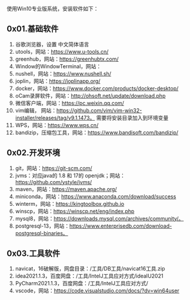 使用Win10专业版系统，安装软件如下：

## 0x01.基础软件
1. 谷歌浏览器，设置 中文简体语言
2. utools，网站：https://www.u-tools.cn/
3. greenhub，网站：https://greenhubtx.com/
4. Window的WindowTerminal，网站：
5. nushell，网站：https://www.nushell.sh/
6. joplin，网站：https://joplinapp.org/
7. docker，网站：https://www.docker.com/products/docker-desktop/
8. oCam录屏软件，网站：http://ohsoft.net/update/download.php
9. 微信客户端，网站：https://pc.weixin.qq.com/
10. vim编辑， 网站：https://github.com/vim/vim-win32-installer/releases/tag/v9.1.1473。 需要将安装目录加入到环境变量
11. WPS，网站：https://www.wps.cn/
12. bandizip，压缩包工具，网站：https://www.bandisoft.com/bandizip/

## 0x02.开发环境
1. git，网站：https://git-scm.com/
2. jvms：对应java的 1.8 和 17的 openjdk；网站：https://github.com/ystyle/jvms/
3. maven，网站：https://maven.apache.org/
4. miniconda，网站：https://www.anaconda.com/download/success
5. winterm，网站：https://kingtoolbox.github.io
6. winscp，网站：https://winscp.net/eng/index.php
7. mysql8，网站：https://downloads.mysql.com/archives/community/。 
8. postgresql-13，网站：https://www.enterprisedb.com/download-postgresql-binaries。  

##  0x03.工具软件
1. navicat，16破解版，网盘目录：/工具/DB工具/navicat16工具.zip
2. idea2021.1.3，百度网盘：/工具/IntelJ工具应对方式/ideaIU2021
3. PyCharm2021.1.3，百度网盘：/工具/IntelJ工具应对方式/
4. vscode，网站：https://code.visualstudio.com/docs/?dv=win64user
